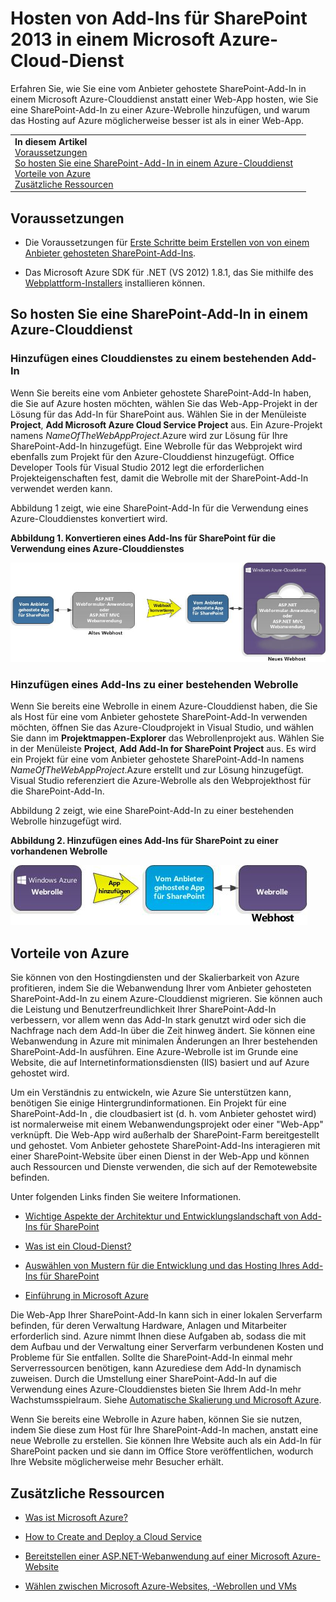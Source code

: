 

# Hosten von Add-Ins für SharePoint 2013 in einem Microsoft Azure-Cloud-Dienst
Erfahren Sie, wie Sie eine vom Anbieter gehostete SharePoint-Add-In in einem Microsoft Azure-Clouddienst anstatt einer Web-App hosten, wie Sie eine SharePoint-Add-In zu einer Azure-Webrolle hinzufügen, und warum das Hosting auf Azure möglicherweise besser ist als in einer Web-App.





|||
|:-----|:-----|
|**In diesem Artikel** <BR/> [Voraussetzungen](#SP15createselfhostapp_bk_prereq) <BR/> [So hosten Sie eine SharePoint-Add-In in einem Azure-Clouddienst](#SP15HostAzure_bk_HowTo) <BR/> [Vorteile von Azure](#SP15HostAzure_bk_Why) <BR/> [Zusätzliche Ressourcen](#SP15Devapps_AddtionalResources)||
   

## Voraussetzungen
<a name="SP15createselfhostapp_bk_prereq"> </a>


- Die Voraussetzungen für  [Erste Schritte beim Erstellen von von einem Anbieter gehosteten SharePoint-Add-Ins](get-started-creating-provider-hosted-sharepoint-add-ins.md).
    
  
- Das Microsoft Azure SDK für .NET (VS 2012) 1.8.1, das Sie mithilfe des  [Webplattform-Installers](http://www.microsoft.com/web/downloads/platform.aspx) installieren können.
    
  

## So hosten Sie eine SharePoint-Add-In in einem Azure-Clouddienst
<a name="SP15HostAzure_bk_HowTo"> </a>


### Hinzufügen eines Clouddienstes zu einem bestehenden Add-In

Wenn Sie bereits eine vom Anbieter gehostete SharePoint-Add-In haben, die Sie auf Azure hosten möchten, wählen Sie das Web-App-Projekt in der Lösung für das Add-In für SharePoint aus. Wählen Sie in der Menüleiste **Project**, **Add Microsoft Azure Cloud Service Project** aus. Ein Azure-Projekt namens _NameOfTheWebAppProject_.Azure wird zur Lösung für Ihre SharePoint-Add-In hinzugefügt. Eine Webrolle für das Webprojekt wird ebenfalls zum Projekt für den Azure-Clouddienst hinzugefügt. Office Developer Tools für Visual Studio 2012 legt die erforderlichen Projekteigenschaften fest, damit die Webrolle mit der SharePoint-Add-In verwendet werden kann.
  
    
    
Abbildung 1 zeigt, wie eine SharePoint-Add-In für die Verwendung eines Azure-Clouddienstes konvertiert wird.
  
    
    

**Abbildung 1. Konvertieren eines Add-Ins für SharePoint für die Verwendung eines Azure-Clouddienstes**

  
    
    

  
    
    
![Konvertieren einer App für SharePoint für die Verwendung einer Microsoft Azure-Webrolle](images/SP_15_App_ConvertAppToWebRole.jpg)
  
    
    

  
    
    

  
    
    

### Hinzufügen eines Add-Ins zu einer bestehenden Webrolle

Wenn Sie bereits eine Webrolle in einem Azure-Clouddienst haben, die Sie als Host für eine vom Anbieter gehostete SharePoint-Add-In verwenden möchten, öffnen Sie das Azure-Cloudprojekt in Visual Studio, und wählen Sie dann im **Projektmappen-Explorer** das Webrollenprojekt aus. Wählen Sie in der Menüleiste **Project**, **Add Add-In for SharePoint Project** aus. Es wird ein Projekt für eine vom Anbieter gehostete SharePoint-Add-In namens _NameOfTheWebAppProject_.Azure erstellt und zur Lösung hinzugefügt. Visual Studio referenziert die Azure-Webrolle als den Webprojekthost für die SharePoint-Add-In.
  
    
    
Abbildung 2 zeigt, wie eine SharePoint-Add-In zu einer bestehenden Webrolle hinzugefügt wird.
  
    
    

**Abbildung 2. Hinzufügen eines Add-Ins für SharePoint zu einer vorhandenen Webrolle**

  
    
    

  
    
    
![Hinzufügen einer App für SharePoint zu einer vorhandenen Webrolle](images/SP_15_App_AddAppToWebRole.jpg)
  
    
    

  
    
    

  
    
    

## Vorteile von Azure
<a name="SP15HostAzure_bk_Why"> </a>

Sie können von den Hostingdiensten und der Skalierbarkeit von Azure profitieren, indem Sie die Webanwendung Ihrer vom Anbieter gehosteten SharePoint-Add-In zu einem Azure-Clouddienst migrieren. Sie können auch die Leistung und Benutzerfreundlichkeit Ihrer SharePoint-Add-In verbessern, vor allem wenn das Add-In stark genutzt wird oder sich die Nachfrage nach dem Add-In über die Zeit hinweg ändert. Sie können eine Webanwendung in Azure mit minimalen Änderungen an Ihrer bestehenden SharePoint-Add-In ausführen. Eine Azure-Webrolle ist im Grunde eine Website, die auf Internetinformationsdiensten (IIS) basiert und auf Azure gehostet wird. 
  
    
    
Um ein Verständnis zu entwickeln, wie Azure Sie unterstützen kann, benötigen Sie einige Hintergrundinformationen. Ein Projekt für eine SharePoint-Add-In , die cloudbasiert ist (d. h. vom Anbieter gehostet wird) ist normalerweise mit einem Webanwendungsprojekt oder einer "Web-App" verknüpft. Die Web-App wird außerhalb der SharePoint-Farm bereitgestellt und gehostet. Vom Anbieter gehostete SharePoint-Add-Ins interagieren mit einer SharePoint-Website über einen Dienst in der Web-App und können auch Ressourcen und Dienste verwenden, die sich auf der Remotewebsite befinden.
  
    
    
Unter folgenden Links finden Sie weitere Informationen.
  
    
    

-  [Wichtige Aspekte der Architektur und Entwicklungslandschaft von Add-Ins für SharePoint](important-aspects-of-the-sharepoint-add-in-architecture-and-development-landscap.md)
    
  
-  [Was ist ein Cloud-Dienst?](http://www.windowsazure.com/de-de/manage/services/cloud-services/what-is-a-cloud-service/)
    
  
-  [Auswählen von Mustern für die Entwicklung und das Hosting Ihres Add-Ins für SharePoint](choose-patterns-for-developing-and-hosting-your-sharepoint-add-in.md)
    
  
-  [Einführung in Microsoft Azure](http://www.windowsazure.com/de-de/develop/net/fundamentals/intro-to-windows-azure/)
    
  
Die Web-App Ihrer SharePoint-Add-In kann sich in einer lokalen Serverfarm befinden, für deren Verwaltung Hardware, Anlagen und Mitarbeiter erforderlich sind. Azure nimmt Ihnen diese Aufgaben ab, sodass die mit dem Aufbau und der Verwaltung einer Serverfarm verbundenen Kosten und Probleme für Sie entfallen. Sollte die SharePoint-Add-In einmal mehr Serverressourcen benötigen, kann Azurediese dem Add-In dynamisch zuweisen. Durch die Umstellung einer SharePoint-Add-In auf die Verwendung eines Azure-Clouddienstes bieten Sie Ihrem Add-In mehr Wachstumsspielraum. Siehe  [Automatische Skalierung und Microsoft Azure](http://msdn.microsoft.com/de-de/library/hh680945%28v=pandp.50%29.aspx).
  
    
    
Wenn Sie bereits eine Webrolle in Azure haben, können Sie sie nutzen, indem Sie diese zum Host für Ihre SharePoint-Add-In machen, anstatt eine neue Webrolle zu erstellen. Sie können Ihre Website auch als ein Add-In für SharePoint packen und sie dann im Office Store veröffentlichen, wodurch Ihre Website möglicherweise mehr Besucher erhält.
  
    
    

## Zusätzliche Ressourcen
<a name="SP15Devapps_AddtionalResources"> </a>


-  [Was ist Microsoft Azure?](http://www.windowsazure.com/de-de/documentation/)
    
  
-  [How to Create and Deploy a Cloud Service](http://www.windowsazure.com/de-de/manage/services/cloud-services/how-to-create-and-deploy-a-cloud-service/)
    
  
-  [Bereitstellen einer ASP.NET-Webanwendung auf einer Microsoft Azure-Website](http://www.windowsazure.com/de-de/develop/net/tutorials/get-started/)
    
  
-  [Wählen zwischen Microsoft Azure-Websites, -Webrollen und VMs](http://dotnetthread.com/articles/30-Choosing-between-Windows-Azure-Web-Sites-Web-Roles-and-VMs.aspx)
    
  